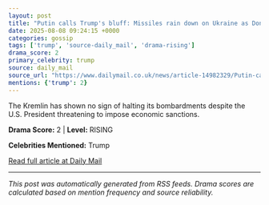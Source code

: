 ```yaml
---
layout: post
title: "Putin calls Trump's bluff: Missiles rain down on Ukraine as Donald's deadline for ceasefire arrives, with no sign Russia has any intention of ending bombardments, despite sanction threats""
date: 2025-08-08 09:24:15 +0000
categories: gossip
tags: ['trump', 'source-daily_mail', 'drama-rising']
drama_score: 2
primary_celebrity: trump
source: daily_mail
source_url: "https://www.dailymail.co.uk/news/article-14982329/Putin-calls-Trumps-bluff-Missiles-Ukraine-Donalds-deadline-ceasefire-no-sign-Russia-ending-sanction-threats.html?ns_mchannel=rss&ito=1490&ns_campaign=1490""
mentions: {'trump': 2}
---
```


The Kremlin has shown no sign of halting its bombardments despite the U.S. President threatening to impose economic sanctions.

**Drama Score:** 2 | **Level:** RISING

**Celebrities Mentioned:** Trump

[Read full article at Daily Mail](https://www.dailymail.co.uk/news/article-14982329/Putin-calls-Trumps-bluff-Missiles-Ukraine-Donalds-deadline-ceasefire-no-sign-Russia-ending-sanction-threats.html?ns_mchannel=rss&ito=1490&ns_campaign=1490)

---
*This post was automatically generated from RSS feeds. Drama scores are calculated based on mention frequency and source reliability.*
